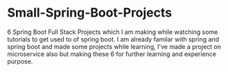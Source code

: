 # Small-Spring-Boot-Projects
6 Spring Boot Full Stack Projects which I am making while watching some tutorials to get used to of spring boot. I am already familar with spring and spring boot and made some projects while learning, I've made a project on microservice also but making these 6 for further learning and experience purpose.
